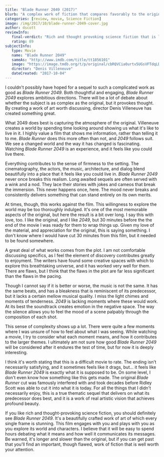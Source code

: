 ```yaml
---
title: "Blade Runner 2049 (2017)"
blurb: "A complex work of fiction that compares favorably to the original and strives to thoroughly explore its themes."
categories: [review, movie, Science Fiction]
image: /img/2017/10/blade-runner-2049-cover.jpg
author: dscott
reviewInfo:
   final-verdict: "Rich and thought provoking science fiction that is longer and slower than its predecessor."
   rating: 89
subjectInfo:
   type: Movie
   name: "Blade Runner 2049"
   sameAs: "http://www.imdb.com/title/tt1856101"
   image: "https://image.tmdb.org/t/p/original/cbRQVCia0urtv5UGsVFTdqLDIRv.jpg"
   director: "Denis Villeneuve"
   dateCreated: "2017-10-04"
---
```



I couldn't possibly have hoped for a sequel to such a complicated work as good as *Blade Runner 2049*. Both thoughtful and engaging, *Blade Runner 2049* explores ambitious directions. There will be a lot of debate about whether the subject is as complex as the original, but it provokes thought. By creating a work of art worth discussing, director Denis Villeneuve has created something great.

What 2049 does best is capturing the atmosphere of the original. Villeneuve creates a world by spending time looking around showing us what it's like to live in it. I highly value a film that shows me information, rather than telling it to me. *Blade Runner* does this more often than not, and *2049* follows suit. We see a changed world and the way it has changed is fascinating. Watching *Blade Runner 2049* is an experience, and it feels like you could live there.

Everything contributes to the sense of firmness to the setting. The cinematography, the actors, the music, architecture, and dialog blend beautifully into a place that it feels like you could live in. *Blade Runner 2049* never once breaks this realism. Long awaited sequels are often served with a wink and a nod. They lace their stories with jokes and cameos that break the immersion. This never happens once, here. The mood never breaks and consistently delivers something that can stand entirely on its own merits.

At times, though, this works against the film. This willingness to explore the world may be too thoroughly indulged. It's one of the most memorable aspects of the original, but here the result is a bit over long. I say this with love, too. I like the original, and I like *2049*, but 30 minutes before the the end of the movie I was ready for them to wrap things up. Given my love of the material, and appreciation for the original, this is saying something. I don't know where I would have cut 30 minutes from this film, but it needed to be found somewhere. 

A great deal of what works comes from the plot. I am not comfortable discussing specifics, as I feel the element of discovery contributes greatly to enjoyment. The writers have found some creative spaces with which to explore this breathtaking universe, and it has worked very well for them. There are flaws, but I think that the flaws in the plot are far less significant than the flaws in the pacing.

Though I cannot say if it is better or worse, the music is not the same. It has the same beats, and has a bleakness that is reminiscent of its predecessor, but it lacks a certain mellow musical quality. I miss the light chimes and moments of tenderness. *2049* is lacking moments where these would work. At its best the soundtrack creates emotion in the negative space. The way the silence allows you to feel the mood of a scene palpably through the composition of each shot. 

This sense  of complexity shows up a lot. There were quite a few moments where I was unsure of how to feel about what I was seeing. While watching a movie, I try to consider what each moment means, and how it contributes to the larger themes. I ultimately am not sure how good *Blade Runner 2049* will be considered after it endures the test of time, but for now it is deeply interesting.

I think it's worth stating that this is a difficult movie to rate. The ending isn't necessarily satisfying, and it sometimes feels like it drags, but... it feels like *Blade Runner 2049* is exactly what it is supposed to be. On some level, I don't even know how something like this gets made. The original *Blade Runner* cut was famously interfered with and took decades before Ridley Scott was able to cut it into what it is today. For all the things that I didn't necessarily enjoy, this is a true thematic sequel that delivers on what its predecessor does best, and it is a work of real artistic vision that achieves profound beauty.

If you like rich and thought-provoking science fiction, you should definitely see *Blade Runner 2049*. It's a beautifully crafted work of art of which every single frame is stunning. This film engages with you and plays with you as you explore its world and characters. I believe that it will be easy to spend hours debating what it means and how well it communicates its messages. Be warned, it's longer and slower than the original, but if you can get past that you'll find an important, though flawed, work of fiction that is well worth your attention.